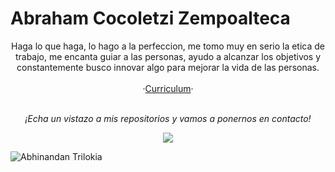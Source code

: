 # Abraham Cocoletzi Zempoalteca

<p align="center">
Haga lo que haga, lo hago a la perfeccion, me tomo muy en serio la etica de trabajo, me encanta guiar a las personas, ayudo a alcanzar los objetivos y constantemente busco innovar algo para mejorar la vida de las personas.
<br><br>
  ·<a href="https://abrahamcoco.github.io/cv/">Curriculum</a>· 
<br>
<!--<a href="https://abrahamcoco.github.io/Portafolio/">Portafolio</a>
| <a href="">Link2.</a>
<br>
 <!-- <p align="center">
 <a href="https://twitter.com/abrahamcocoze"><img src="https://img.shields.io/twitter/follow/abrahamcocoze?style=social" /></a>
<br> -->
<br>
<p align="center">
 <i>¡Echa un vistazo a mis repositorios y vamos a ponernos en contacto!</i>
<p  align="center">
<img src="https://visitor-badge.laobi.icu/badge?page_id=zac033zc"/>       
</p>

</p>

![Abhinandan Trilokia](https://raw.githubusercontent.com/Trilokia/Trilokia/379277808c61ef204768a61bbc5d25bc7798ccf1/bottom_header.svg)
<br>
</p>
